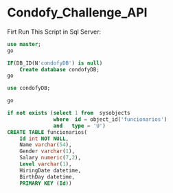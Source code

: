 # Condofy_Challenge_API

Firt Run This Script in Sql Server:
```sql
use master;
go

IF(DB_ID(N'condofyDB') is null)
	Create database condofyDB;
go

use condofyDB;

go

if not exists (select 1 from  sysobjects
			   where  id = object_id('funcionarios')
			   and   type = 'U')
CREATE TABLE funcionarios(
	Id int NOT NULL,
	Name varchar(54),
	Gender varchar(1),
	Salary numeric(7,2),
	Level varchar(1),
	HiringDate datetime,
	BirthDay datetime,
	PRIMARY KEY (Id))
  ```
  
